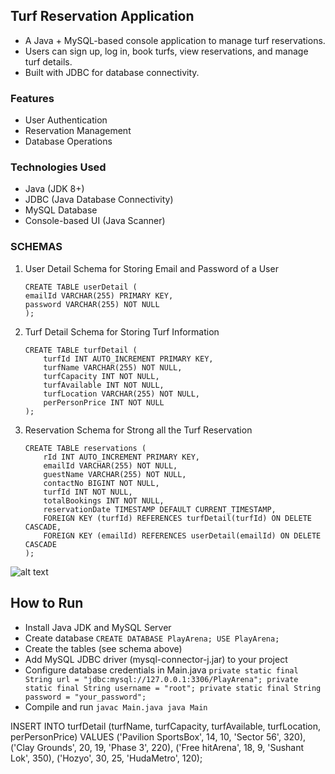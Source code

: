 ## Turf Reservation Application
- A Java + MySQL-based console application to manage turf reservations.
- Users can sign up, log in, book turfs, view reservations, and manage turf details.
- Built with JDBC for database connectivity.

### Features
- User Authentication
- Reservation Management
- Database Operations

### Technologies Used
- Java (JDK 8+)
- JDBC (Java Database Connectivity)
- MySQL Database
- Console-based UI (Java Scanner)

### SCHEMAS

1. User Detail Schema for Storing Email and Password of a User
   ```
   CREATE TABLE userDetail (
   emailId VARCHAR(255) PRIMARY KEY,
   password VARCHAR(255) NOT NULL
   );

2. Turf Detail Schema for Storing Turf Information
   ```
   CREATE TABLE turfDetail (
       turfId INT AUTO_INCREMENT PRIMARY KEY,
       turfName VARCHAR(255) NOT NULL,
       turfCapacity INT NOT NULL,
       turfAvailable INT NOT NULL,
       turfLocation VARCHAR(255) NOT NULL,
       perPersonPrice INT NOT NULL
   );

3. Reservation Schema for Strong all the Turf Reservation
   ```
   CREATE TABLE reservations (
       rId INT AUTO_INCREMENT PRIMARY KEY,
       emailId VARCHAR(255) NOT NULL,
       guestName VARCHAR(255) NOT NULL,
       contactNo BIGINT NOT NULL,
       turfId INT NOT NULL,
       totalBookings INT NOT NULL,
       reservationDate TIMESTAMP DEFAULT CURRENT_TIMESTAMP,
       FOREIGN KEY (turfId) REFERENCES turfDetail(turfId) ON DELETE CASCADE,
       FOREIGN KEY (emailId) REFERENCES userDetail(emailId) ON DELETE CASCADE
   );

![alt text](https://github.com/igargaditya/Play_Arena/blob/main/src/ErDiag.png?raw=true)


## How to Run
- Install Java JDK and MySQL Server
- Create database
  `CREATE DATABASE PlayArena;
  USE PlayArena;`
- Create the tables (see schema above)
- Add MySQL JDBC driver (mysql-connector-j.jar) to your project
- Configure database credentials in Main.java
  `private static final String url = "jdbc:mysql://127.0.0.1:3306/PlayArena";
  private static final String username = "root";
  private static final String password = "your_password";`
- Compile and run
  `javac Main.java
  java Main`



INSERT INTO turfDetail (turfName, turfCapacity, turfAvailable, turfLocation, perPersonPrice) VALUES
('Pavilion SportsBox', 14, 10, 'Sector 56', 320),
('Clay Grounds', 20, 19, 'Phase 3', 220),
('Free hitArena', 18, 9, 'Sushant Lok', 350),
('Hozyo', 30, 25, 'HudaMetro', 120);
